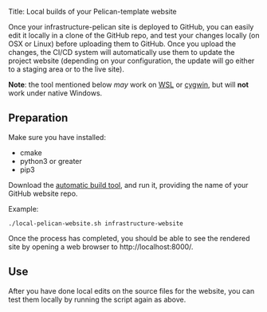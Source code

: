 Title: Local builds of your Pelican-template website

Once your infrastructure-pelican site is deployed to GitHub, you can easily edit it locally in a clone of the GitHub repo, and test your changes locally (on OSX or Linux) before uploading them to GitHub. Once you upload the changes, the CI/CD system will automatically use them to update the project website (depending on your configuration, the update will go either to a staging area or to the live site).

**Note**: the tool mentioned below _may_ work on <a href="https://docs.microsoft.com/en-us/windows/wsl/about" target="_blank">WSL</a> or <a href="https://www.cygwin.com/" target="_blank">cygwin</a>, but will **not** work under native Windows.

## Preparation

Make sure you have installed:
  - cmake
  - python3 or greater
  - pip3

Download the [automatic build tool](https://raw.githubusercontent.com/apache/infrastructure-pelican/master/bin/local-pelican-site.sh), and run it, providing the name of your GitHub website repo. 

Example:

`./local-pelican-website.sh infrastructure-website`

Once the process has completed, you should be able to see the rendered site by opening a web browser to http://localhost:8000/.

## Use

After you have done local edits on the source files for the website, you can test them locally by running the script again as above.
